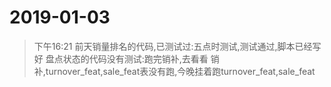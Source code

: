 # 2019-01-03
> 下午16:21 前天销量排名的代码,已测试过:五点时测试,测试通过,脚本已经写好
> 盘点状态的代码没有测试:跑完销补,去看看
> 销补,turnover_feat,sale_feat表没有跑,今晚挂着跑turnover_feat,sale_feat